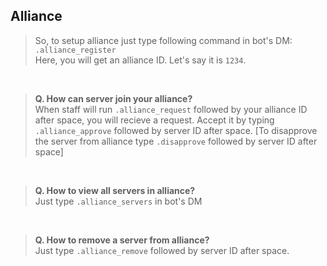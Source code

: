 ## Alliance

> So, to setup alliance just type following command in bot's DM:
> <br>
> `.alliance_register`
> <br>
> Here, you will get an alliance ID. Let's say it is `1234`.

<br>

> **Q. How can server join your alliance?**
> <br>
> When staff will run `.alliance_request` followed by your alliance ID after space, you will recieve a request. Accept it by typing `.alliance_approve` followed by server ID after space.
> [To disapprove the server from alliance type `.disapprove` followed by server ID after space]

<br>

> **Q. How to view all servers in alliance?**
> <br>
> Just type `.alliance_servers` in bot's DM

<br>

> **Q. How to remove a server from alliance?**
> <br>
> Just type `.alliance_remove` followed by server ID after space.
